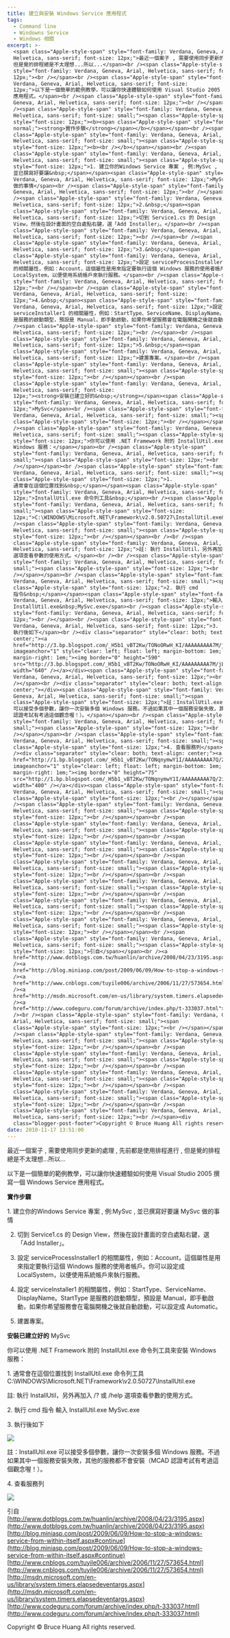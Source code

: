 ```yaml
---
title: 建立與安裝 Windows Service 應用程式
tags:
  - Command line
  - Windowns Service
  - Windows 相關
excerpt: >-
  <span class="Apple-style-span" style="font-family: Verdana, Geneva, Arial,
  Helvetica, sans-serif; font-size: 12px;">最近一個案子 , 需要使用同步更新的處理 , 先前都是使用排程進行 ,
  但是覺的排程總是不太理想...所以...</span><br /><span class="Apple-style-span"
  style="font-family: Verdana, Geneva, Arial, Helvetica, sans-serif; font-size:
  12px;"><br /></span><br /><span class="Apple-style-span" style="font-family:
  Verdana, Geneva, Arial, Helvetica, sans-serif; font-size:
  12px;">以下是一個簡單的範例教學，可以讓你快速體驗如何使用 Visual Studio 2005 撰寫一個 Windows Service
  應用程式。</span><br /><span class="Apple-style-span" style="font-family: Verdana,
  Geneva, Arial, Helvetica, sans-serif; font-size: 12px;"><br /></span><br
  /><span class="Apple-style-span" style="font-family: Verdana, Geneva, Arial,
  Helvetica, sans-serif; font-size: small;"><span class="Apple-style-span"
  style="font-size: 12px;"><b><span class="Apple-style-span" style="font-weight:
  normal;"><strong>實作步驟</strong></span></b></span></span><br /><span
  class="Apple-style-span" style="font-family: Verdana, Geneva, Arial,
  Helvetica, sans-serif; font-size: small;"><span class="Apple-style-span"
  style="font-size: 12px;"><b><br /></b></span></span><br /><span
  class="Apple-style-span" style="font-family: Verdana, Geneva, Arial,
  Helvetica, sans-serif; font-size: small;"><span class="Apple-style-span"
  style="font-size: 12px;">1. 建立你的Windows Service 專案 , 例:MySvc ,
  並已撰寫好要讓&nbsp;</span></span><span class="Apple-style-span" style="font-family:
  Verdana, Geneva, Arial, Helvetica, sans-serif; font-size: 12px;">MySvc
  做的事情</span><br /><span class="Apple-style-span" style="font-family: Verdana,
  Geneva, Arial, Helvetica, sans-serif; font-size: 12px;"><br /></span><br
  /><span class="Apple-style-span" style="font-family: Verdana, Geneva, Arial,
  Helvetica, sans-serif; font-size: 12px;">2.&nbsp;</span><span
  class="Apple-style-span" style="font-family: Verdana, Geneva, Arial,
  Helvetica, sans-serif; font-size: 12px;">切到 Service1.cs 的 Design
  View，然後在設計畫面的空白處點右鍵，選「Add Installer」。</span><br /><span
  class="Apple-style-span" style="font-family: Verdana, Geneva, Arial,
  Helvetica, sans-serif; font-size: 12px;"><br /></span><br /><span
  class="Apple-style-span" style="font-family: Verdana, Geneva, Arial,
  Helvetica, sans-serif; font-size: 12px;">3.&nbsp;</span><span
  class="Apple-style-span" style="font-family: Verdana, Geneva, Arial,
  Helvetica, sans-serif; font-size: 12px;">設定 serviceProcessInstaller1
  的相關屬性，例如：Account，這個屬性是用來指定要執行這個 Windows 服務的使用者帳戶。你可以設定成
  LocalSystem，以便使用系統帳戶來執行服務。</span><br /><span class="Apple-style-span"
  style="font-family: Verdana, Geneva, Arial, Helvetica, sans-serif; font-size:
  12px;"><br /></span><br /><span class="Apple-style-span" style="font-family:
  Verdana, Geneva, Arial, Helvetica, sans-serif; font-size:
  12px;">4.&nbsp;</span><span class="Apple-style-span" style="font-family:
  Verdana, Geneva, Arial, Helvetica, sans-serif; font-size: 12px;">設定
  serviceInstaller1 的相關屬性，例如：StartType、ServiceName、DisplayName。StartType
  是服務的啟動類型，預設是 Manual，即手動啟動，如果你希望服務會在電腦開機之後就自動啟動，可以設定成 Automatic。</span><br
  /><span class="Apple-style-span" style="font-family: Verdana, Geneva, Arial,
  Helvetica, sans-serif; font-size: 12px;"><br /></span><br /><span
  class="Apple-style-span" style="font-family: Verdana, Geneva, Arial,
  Helvetica, sans-serif; font-size: 12px;">5.&nbsp;</span><span
  class="Apple-style-span" style="font-family: Verdana, Geneva, Arial,
  Helvetica, sans-serif; font-size: 12px;">建置專案。</span><br /><span
  class="Apple-style-span" style="font-family: Verdana, Geneva, Arial,
  Helvetica, sans-serif; font-size: small;"><span class="Apple-style-span"
  style="font-size: 12px;"><br /></span></span><br /><span
  class="Apple-style-span" style="font-family: Verdana, Geneva, Arial,
  Helvetica, sans-serif; font-size:
  12px;"><strong>安裝已建立好的&nbsp;</strong></span><span class="Apple-style-span"
  style="font-family: Verdana, Geneva, Arial, Helvetica, sans-serif; font-size:
  12px;">MySvc</span><br /><span class="Apple-style-span" style="font-family:
  Verdana, Geneva, Arial, Helvetica, sans-serif; font-size: small;"><span
  class="Apple-style-span" style="font-size: 12px;"><br /></span></span><br
  /><span class="Apple-style-span" style="font-family: Verdana, Geneva, Arial,
  Helvetica, sans-serif; font-size: small;"><span class="Apple-style-span"
  style="font-size: 12px;">你可以使用 .NET Framework 附的 InstallUtil.exe 命令列工具來安裝
  Windows 服務：</span></span><br /><span class="Apple-style-span"
  style="font-family: Verdana, Geneva, Arial, Helvetica, sans-serif; font-size:
  small;"><span class="Apple-style-span" style="font-size: 12px;"><br
  /></span></span><br /><span class="Apple-style-span" style="font-family:
  Verdana, Geneva, Arial, Helvetica, sans-serif; font-size: small;"><span
  class="Apple-style-span" style="font-size: 12px;">1.
  通常會在這個位置找到&nbsp;</span></span><span class="Apple-style-span"
  style="font-family: Verdana, Geneva, Arial, Helvetica, sans-serif; font-size:
  12px;">InstallUtil.exe 命令列工具&nbsp;</span><br /><span class="Apple-style-span"
  style="font-family: Verdana, Geneva, Arial, Helvetica, sans-serif; font-size:
  small;"><span class="Apple-style-span" style="font-size:
  12px;">C:\WINDOWS\Microsoft.NET\Framework\v2.0.50727\InstallUtil.exe&nbsp;</span></span><br
  /><span class="Apple-style-span" style="font-family: Verdana, Geneva, Arial,
  Helvetica, sans-serif; font-size: small;"><span class="Apple-style-span"
  style="font-size: 12px;"><br /></span></span><br /><br /><span
  class="Apple-style-span" style="font-family: Verdana, Geneva, Arial,
  Helvetica, sans-serif; font-size: 12px;">註: 執行 InstallUtil，另外再加入 /? 或 /help
  選項查看參數的使用方式。</span><br /><br /><span class="Apple-style-span"
  style="font-family: Verdana, Geneva, Arial, Helvetica, sans-serif; font-size:
  small;"><span class="Apple-style-span" style="font-size: 12px;"><br
  /></span></span><br /><span class="Apple-style-span" style="font-family:
  Verdana, Geneva, Arial, Helvetica, sans-serif; font-size: small;"><span
  class="Apple-style-span" style="font-size: 12px;">2. 執行 cmd
  指令&nbsp;</span></span><span class="Apple-style-span" style="font-family:
  Verdana, Geneva, Arial, Helvetica, sans-serif; font-size: 12px;">輸入
  InstallUtil.exe&nbsp;MySvc.exe</span><br /><span class="Apple-style-span"
  style="font-family: Verdana, Geneva, Arial, Helvetica, sans-serif; font-size:
  12px;"><br /></span><br /><span class="Apple-style-span" style="font-family:
  Verdana, Geneva, Arial, Helvetica, sans-serif; font-size: 12px;">3.
  執行後如下</span><br /><div class="separator" style="clear: both; text-align:
  center;"><a
  href="http://3.bp.blogspot.com/_H5b1_vBT2Kw/TONoORwH_KI/AAAAAAAAA7M/jL6zU15HZNI/s1600/ScreenHunter_02+Nov.+17+13.28.gif"
  imageanchor="1" style="clear: left; float: left; margin-bottom: 1em;
  margin-right: 1em;"><img border="0" height="590"
  src="http://3.bp.blogspot.com/_H5b1_vBT2Kw/TONoORwH_KI/AAAAAAAAA7M/jL6zU15HZNI/s640/ScreenHunter_02+Nov.+17+13.28.gif"
  width="640" /></a></div><span class="Apple-style-span" style="font-family:
  Verdana, Geneva, Arial, Helvetica, sans-serif; font-size: 12px;"><br
  /></span><br /><div class="separator" style="clear: both; text-align:
  center;"></div><span class="Apple-style-span" style="font-family: Verdana,
  Geneva, Arial, Helvetica, sans-serif; font-size: small;"><span
  class="Apple-style-span" style="font-size: 12px;">註：InstallUtil.exe
  可以接受多個參數，讓你一次安裝多個 Windows 服務。不過如果其中一個服務安裝失敗，其他的服務都不會安裝（MCAD
  認證考試有考過這個觀念喔！）。</span></span><br /><span class="Apple-style-span"
  style="font-family: Verdana, Geneva, Arial, Helvetica, sans-serif; font-size:
  small;"><span class="Apple-style-span" style="font-size: 12px;"><br
  /></span></span><br /><span class="Apple-style-span" style="font-family:
  Verdana, Geneva, Arial, Helvetica, sans-serif; font-size: small;"><span
  class="Apple-style-span" style="font-size: 12px;">4. 查看服務列</span></span><br
  /><div class="separator" style="clear: both; text-align: center;"><a
  href="http://1.bp.blogspot.com/_H5b1_vBT2Kw/TONqnymwY1I/AAAAAAAAA7Q/2i38KJKTayk/s1600/ScreenHunter_03+Nov.+17+13.39.gif"
  imageanchor="1" style="clear: left; float: left; margin-bottom: 1em;
  margin-right: 1em;"><img border="0" height="75"
  src="http://1.bp.blogspot.com/_H5b1_vBT2Kw/TONqnymwY1I/AAAAAAAAA7Q/2i38KJKTayk/s400/ScreenHunter_03+Nov.+17+13.39.gif"
  width="400" /></a></div><span class="Apple-style-span" style="font-family:
  Verdana, Geneva, Arial, Helvetica, sans-serif; font-size: small;"><span
  class="Apple-style-span" style="font-size: 12px;"><br /></span></span><br
  /><span class="Apple-style-span" style="font-family: Verdana, Geneva, Arial,
  Helvetica, sans-serif; font-size: small;"><span class="Apple-style-span"
  style="font-size: 12px;"><br /></span></span><br /><span
  class="Apple-style-span" style="font-family: Verdana, Geneva, Arial,
  Helvetica, sans-serif; font-size: small;"><span class="Apple-style-span"
  style="font-size: 12px;"><br /></span></span><br /><span
  class="Apple-style-span" style="font-family: Verdana, Geneva, Arial,
  Helvetica, sans-serif; font-size: small;"><span class="Apple-style-span"
  style="font-size: 12px;"><br /></span></span><br /><span
  class="Apple-style-span" style="font-family: Verdana, Geneva, Arial,
  Helvetica, sans-serif; font-size: small;"><span class="Apple-style-span"
  style="font-size: 12px;"><br /></span></span><br /><span
  class="Apple-style-span" style="font-family: Verdana, Geneva, Arial,
  Helvetica, sans-serif; font-size: small;"><span class="Apple-style-span"
  style="font-size: 12px;"><br /></span></span><br /><span
  class="Apple-style-span" style="font-family: Verdana, Geneva, Arial,
  Helvetica, sans-serif; font-size: small;"><span class="Apple-style-span"
  style="font-size: 12px;"><br /></span></span><br /><span
  class="Apple-style-span" style="font-family: Verdana, Geneva, Arial,
  Helvetica, sans-serif; font-size: small;"><span class="Apple-style-span"
  style="font-size: 12px;"><br /></span></span><br /><span
  class="Apple-style-span" style="font-family: Verdana, Geneva, Arial,
  Helvetica, sans-serif; font-size: small;"><span class="Apple-style-span"
  style="font-size: 12px;">引自</span></span><br /><a
  href="http://www.dotblogs.com.tw/huanlin/archive/2008/04/23/3195.aspx">http://www.dotblogs.com.tw/huanlin/archive/2008/04/23/3195.aspx</a><br
  /><a
  href="http://blog.miniasp.com/post/2009/06/09/How-to-stop-a-windows-service-from-within-itself.aspx#continue">http://blog.miniasp.com/post/2009/06/09/How-to-stop-a-windows-service-from-within-itself.aspx#continue</a><br
  /><a
  href="http://www.cnblogs.com/tuyile006/archive/2006/11/27/573654.html">http://www.cnblogs.com/tuyile006/archive/2006/11/27/573654.html</a><br
  /><a
  href="http://msdn.microsoft.com/en-us/library/system.timers.elapsedeventargs.aspx">http://msdn.microsoft.com/en-us/library/system.timers.elapsedeventargs.aspx</a><br
  /><a
  href="http://www.codeguru.com/forum/archive/index.php/t-333037.html">http://www.codeguru.com/forum/archive/index.php/t-333037.html</a><br
  /><br /><span class="Apple-style-span" style="font-family: Verdana, Geneva,
  Arial, Helvetica, sans-serif; font-size: small;"><span
  class="Apple-style-span" style="font-size: 12px;"><br /></span></span><br
  /><span class="Apple-style-span" style="font-family: Verdana, Geneva, Arial,
  Helvetica, sans-serif; font-size: small;"><span class="Apple-style-span"
  style="font-size: 12px;"><br /></span></span><br /><span
  class="Apple-style-span" style="font-family: Verdana, Geneva, Arial,
  Helvetica, sans-serif; font-size: small;"><span class="Apple-style-span"
  style="font-size: 12px;"><br /></span></span><br /><span
  class="Apple-style-span" style="font-family: Verdana, Geneva, Arial,
  Helvetica, sans-serif; font-size: small;"><span class="Apple-style-span"
  style="font-size: 12px;"><br /></span></span><br /><span
  class="Apple-style-span" style="font-family: Verdana, Geneva, Arial,
  Helvetica, sans-serif; font-size: small;"><span class="Apple-style-span"
  style="font-size: 12px;"><br /></span></span><br /><span
  class="Apple-style-span" style="font-family: Verdana, Geneva, Arial,
  Helvetica, sans-serif; font-size: 12px;"><br /></span><div
  class="blogger-post-footer">Copyright © Bruce Huang All rights reserved.</div>
date: 2010-11-17 13:51:00
---
```


最近一個案子 , 需要使用同步更新的處理 , 先前都是使用排程進行 , 但是覺的排程總是不太理想...所以...  
  
  
以下是一個簡單的範例教學，可以讓你快速體驗如何使用 Visual Studio 2005 撰寫一個 Windows Service 應用程式。  
  
  
****實作步驟****  
  
1\. 建立你的Windows Service 專案 , 例:MySvc , 並已撰寫好要讓 MySvc 做的事情  
  
  
2. 切到 Service1.cs 的 Design View，然後在設計畫面的空白處點右鍵，選「Add Installer」。  
  
  
3. 設定 serviceProcessInstaller1 的相關屬性，例如：Account，這個屬性是用來指定要執行這個 Windows 服務的使用者帳戶。你可以設定成 LocalSystem，以便使用系統帳戶來執行服務。  
  
  
4. 設定 serviceInstaller1 的相關屬性，例如：StartType、ServiceName、DisplayName。StartType 是服務的啟動類型，預設是 Manual，即手動啟動，如果你希望服務會在電腦開機之後就自動啟動，可以設定成 Automatic。  
  
  
5. 建置專案。  
  
  
**安裝已建立好的** MySvc  
  
  
你可以使用 .NET Framework 附的 InstallUtil.exe 命令列工具來安裝 Windows 服務：  
  
  
1\. 通常會在這個位置找到 InstallUtil.exe 命令列工具   
C:\\WINDOWS\\Microsoft.NET\\Framework\\v2.0.50727\\InstallUtil.exe   
  
  
  
註: 執行 InstallUtil，另外再加入 /? 或 /help 選項查看參數的使用方式。  
  
  
  
2\. 執行 cmd 指令 輸入 InstallUtil.exe MySvc.exe  
  
  
3\. 執行後如下  

[![](http://3.bp.blogspot.com/_H5b1_vBT2Kw/TONoORwH_KI/AAAAAAAAA7M/jL6zU15HZNI/s640/ScreenHunter_02+Nov.+17+13.28.gif)](http://3.bp.blogspot.com/_H5b1_vBT2Kw/TONoORwH_KI/AAAAAAAAA7M/jL6zU15HZNI/s1600/ScreenHunter_02+Nov.+17+13.28.gif)

  
  

註：InstallUtil.exe 可以接受多個參數，讓你一次安裝多個 Windows 服務。不過如果其中一個服務安裝失敗，其他的服務都不會安裝（MCAD 認證考試有考過這個觀念喔！）。  
  
  
4\. 查看服務列  

[![](http://1.bp.blogspot.com/_H5b1_vBT2Kw/TONqnymwY1I/AAAAAAAAA7Q/2i38KJKTayk/s400/ScreenHunter_03+Nov.+17+13.39.gif)](http://1.bp.blogspot.com/_H5b1_vBT2Kw/TONqnymwY1I/AAAAAAAAA7Q/2i38KJKTayk/s1600/ScreenHunter_03+Nov.+17+13.39.gif)

  
  
  
  
  
  
  
  
  
  
  
  
  
  
  
  
引自  
[http://www.dotblogs.com.tw/huanlin/archive/2008/04/23/3195.aspx](http://www.dotblogs.com.tw/huanlin/archive/2008/04/23/3195.aspx)  
[http://blog.miniasp.com/post/2009/06/09/How-to-stop-a-windows-service-from-within-itself.aspx#continue](http://blog.miniasp.com/post/2009/06/09/How-to-stop-a-windows-service-from-within-itself.aspx#continue)  
[http://www.cnblogs.com/tuyile006/archive/2006/11/27/573654.html](http://www.cnblogs.com/tuyile006/archive/2006/11/27/573654.html)  
[http://msdn.microsoft.com/en-us/library/system.timers.elapsedeventargs.aspx](http://msdn.microsoft.com/en-us/library/system.timers.elapsedeventargs.aspx)  
[http://www.codeguru.com/forum/archive/index.php/t-333037.html](http://www.codeguru.com/forum/archive/index.php/t-333037.html)  
  
  
  
  
  
  
  
  
  
  
  
  

Copyright © Bruce Huang All rights reserved.
<!-- more -->
